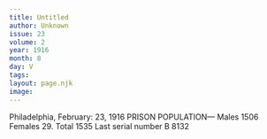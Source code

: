 ```yaml
---
title: Untitled
author: Unknown
issue: 23
volume: 2
year: 1916
month: 8
day: V
tags:
layout: page.njk
image:
---
```

Philadelphia, February: 23, 1916       PRISON POPULATION— Males 1506 Females 29. Total 1535 Last serial number B 8132 


